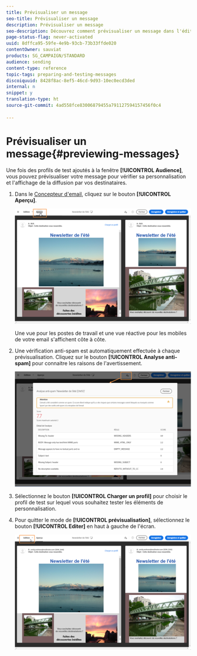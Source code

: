 ```yaml
---
title: Prévisualiser un message
seo-title: Prévisualiser un message
description: Prévisualiser un message
seo-description: Découvrez comment prévisualiser un message dans l'éditeur de contenu ou le Concepteur d'email.
page-status-flag: never-activated
uuid: 8dffca95-59fe-4e9b-93cb-73b33ffde020
contentOwner: sauviat
products: SG_CAMPAIGN/STANDARD
audience: sending
content-type: reference
topic-tags: preparing-and-testing-messages
discoiquuid: 8428f8ac-8ef5-46cd-9d93-10ec0ecd3ded
internal: n
snippet: y
translation-type: ht
source-git-commit: 4ad558fce83006879455a791127594157456f0c4

---
```



# Prévisualiser un message{#previewing-messages}

Une fois des profils de test ajoutés à la fenêtre **[!UICONTROL Audience]**, vous pouvez prévisualiser votre message pour vérifier sa personnalisation et l'affichage de la diffusion par vos destinataires.

1. Dans le [Concepteur d'email](../../designing/using/overview.md), cliquez sur le bouton **[!UICONTROL Aperçu]**.

   ![](assets/sending_preview.png)

   Une vue pour les postes de travail et une vue réactive pour les mobiles de votre email s'affichent côte à côte.

1. Une vérification anti-spam est automatiquement effectuée à chaque prévisualisation. Cliquez sur le bouton **[!UICONTROL Analyse anti-spam]** pour connaitre les raisons de l'avertissement.

   ![](assets/sending_anti-spam_analysis.png)

1. Sélectionnez le bouton **[!UICONTROL Charger un profil]** pour choisir le profil de test sur lequel vous souhaitez tester les éléments de personnalisation.
1. Pour quitter le mode de **[!UICONTROL prévisualisation]**, sélectionnez le bouton **[!UICONTROL Editer]** en haut à gauche de l'écran.

   ![](assets/sending_preview_edit.png)

